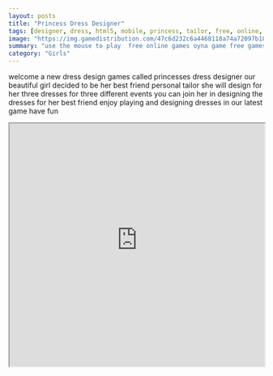```yaml
---
layout: posts
title: "Princess Dress Designer"
tags: [designer, dress, html5, mobile, princess, tailor, free, online, games, oyna, game, free, games, play, play, games]
image: "https://img.gamedistribution.com/47c6d232c6a4468118a74a72097b1876.jpg"
summary: "use the mouse to play  free online games oyna game free games play play games"
category: "Girls"
---
```


welcome a new dress design games called princesses dress designer our beautiful girl decided to be her best friend personal tailor she will design for her three dresses for three different events you can join her in designing the dresses for her best friend enjoy playing and designing dresses in our latest game have fun

<iframe width="100%" height="480px;" src="https://html5.gamedistribution.com/47c6d232c6a4468118a74a72097b1876/"></iframe>